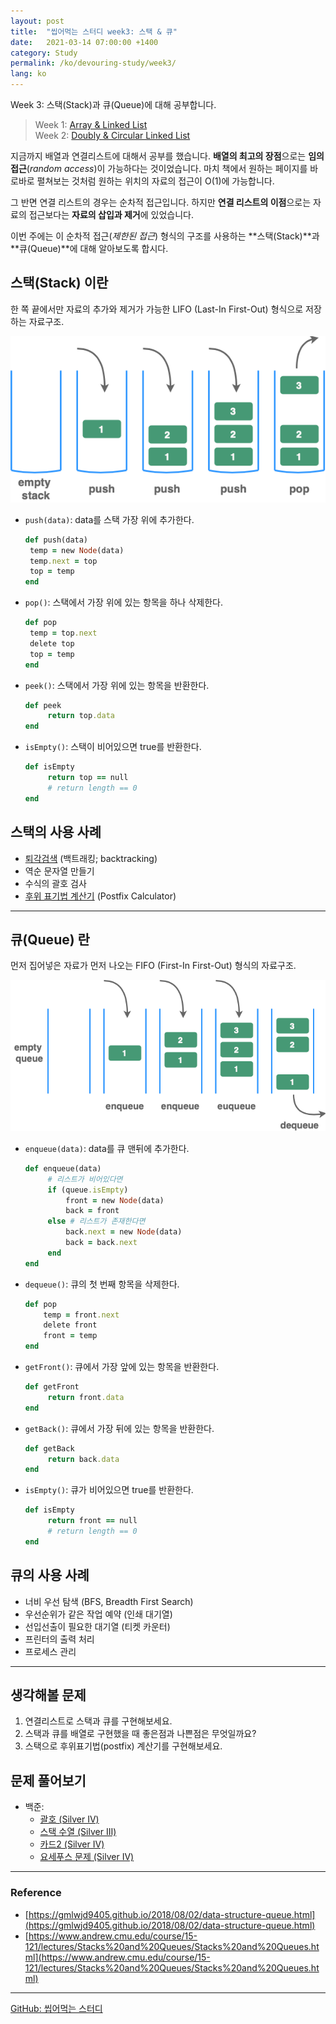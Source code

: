 ```yaml
---
layout: post
title:  "씹어먹는 스터디 week3: 스택 & 큐"
date:   2021-03-14 07:00:00 +1400
category: Study
permalink: /ko/devouring-study/week3/
lang: ko
---
```


Week 3: 스택(Stack)과 큐(Queue)에 대해 공부합니다.

> Week 1: [Array & Linked List](/ko/devouring-study/week1/) <br />
Week 2: [Doubly & Circular Linked List](/ko/devouring-study/week2/)

지금까지 배열과 연결리스트에 대해서 공부를 했습니다. **배열의 최고의 장점**으로는 **임의접근**(*random access*)이 가능하다는 것이었습니다. 
마치 책에서 원하는 페이지를 바로바로 펼쳐보는 것처럼 원하는 위치의 자료의 접근이 O(1)에 가능합니다. 

그 반면 연결 리스트의 경우는 순차적 접근입니다. 하지만 **연결 리스트의 이점**으로는 자료의 접근보다는 **자료의 삽입과 제거**에 있었습니다.

이번 주에는 이 순차적 접근(*제한된 접근*) 형식의 구조를 사용하는 **스택(Stack)**과 **큐(Queue)**에 대해 알아보도록 합시다.

## 스택(Stack) 이란
한 쪽 끝에서만 자료의 추가와 제거가 가능한 LIFO (Last-In First-Out) 형식으로 저장하는 자료구조.

![stack figure](/assets/images/studygroup/week3/stack1.png)

- `push(data)`: data를 스택 가장 위에 추가한다.
   ```rb
   def push(data) 
    temp = new Node(data)
    temp.next = top
    top = temp
   end
   ```
- `pop()`: 스택에서 가장 위에 있는 항목을 하나 삭제한다.
   ```rb
   def pop
    temp = top.next
    delete top
    top = temp
   end
   ```
- `peek()`: 스택에서 가장 위에 있는 항목을 반환한다.
   ```rb
   def peek
        return top.data
   end
   ```
- `isEmpty()`: 스택이 비어있으면 true를 반환한다.
   ```rb
   def isEmpty
        return top == null
        # return length == 0
   end
   ```

## 스택의 사용 사례
- [퇴각검색](https://it00.tistory.com/26) (백트래킹; backtracking)
- 역순 문자열 만들기
- 수식의 괄호 검사
- [후위 표기법 계산기](https://gusdnd852.tistory.com/239) (Postfix Calculator)

---

## 큐(Queue) 란
먼저 집어넣은 자료가 먼저 나오는 FIFO (First-In First-Out) 형식의 자료구조.

![queue figure](/assets/images/studygroup/week3/queue1.png)

- `enqueue(data)`: data를 큐 맨뒤에 추가한다.
   ```rb
   def enqueue(data) 
        # 리스트가 비어있다면
        if (queue.isEmpty)
            front = new Node(data)
            back = front
        else # 리스트가 존재한다면
            back.next = new Node(data)
            back = back.next
        end
   end
   ```
- `dequeue()`: 큐의 첫 번째 항목을 삭제한다.
    ```rb
    def pop
        temp = front.next
        delete front
        front = temp
    end
    ```
- `getFront()`: 큐에서 가장 앞에 있는 항목을 반환한다.
   ```rb
   def getFront
        return front.data
   end
   ```
- `getBack()`: 큐에서 가장 뒤에 있는 항목을 반환한다.
   ```rb
   def getBack
        return back.data
   end
   ```
- `isEmpty()`: 큐가 비어있으면 true를 반환한다.
   ```rb
   def isEmpty
        return front == null
        # return length == 0
   end
   ```

## 큐의 사용 사례 
- 너비 우선 탐색 (BFS, Breadth First Search)
- 우선순위가 같은 작업 예약 (인쇄 대기열)
- 선입선출이 필요한 대기열 (티켓 카운터)
- 프린터의 출력 처리
- 프로세스 관리

---

## 생각해볼 문제
1. 연결리스트로 스택과 큐를 구현해보세요.
2. 스택과 큐를 배열로 구현했을 때 좋은점과 나쁜점은 무엇일까요?
3. 스택으로 후위표기법(postfix) 계산기를 구현해보세요.

## 문제 풀어보기
+ 백준: 
    - [괄호 (Silver IV)](https://www.acmicpc.net/problem/9012)
    - [스택 수열 (Silver III)](https://www.acmicpc.net/problem/1874)
    - [카드2 (Silver IV)](https://www.acmicpc.net/problem/2164)
    - [요세푸스 문제 (Silver IV)](https://www.acmicpc.net/problem/11866)

---
 
### Reference
- [https://gmlwjd9405.github.io/2018/08/02/data-structure-queue.html](https://gmlwjd9405.github.io/2018/08/02/data-structure-queue.html)
- [https://www.andrew.cmu.edu/course/15-121/lectures/Stacks%20and%20Queues/Stacks%20and%20Queues.html](https://www.andrew.cmu.edu/course/15-121/lectures/Stacks%20and%20Queues/Stacks%20and%20Queues.html)

---

[GitHub: 씹어먹는 스터디](https://github.com/devouring-algorithm-ds)
